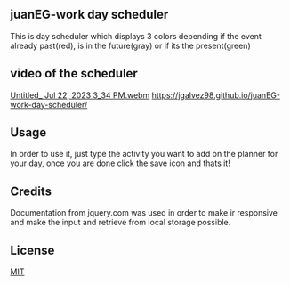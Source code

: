 ## juanEG-work day scheduler
This is day scheduler which displays 3 colors depending if the event already past(red), is in the future(gray) or if its the present(green)
## video of the scheduler

 [Untitled_ Jul 22, 2023 3_34 PM.webm](https://github.com/jgalvez98/juanEG-work-day-scheduler/assets/71774194/72b71589-7f91-46d1-b19a-9ebd40ad63e4)
 https://jgalvez98.github.io/juanEG-work-day-scheduler/
## Usage
In order to use it, just type the activity you want to add on the planner for your day, once you are done click the save icon and thats it!

## Credits
Documentation from jquery.com was used in order to make ir responsive and make the input and retrieve from local storage possible.

## License
[MIT](https://choosealicense.com/licenses/mit/)
